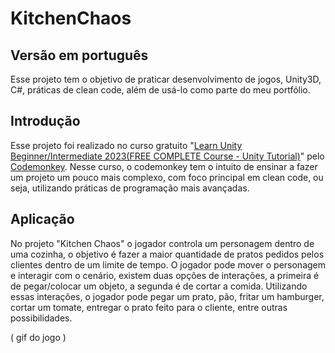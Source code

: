 # KitchenChaos

## Versão em português
Esse projeto tem o objetivo de praticar desenvolvimento de jogos, Unity3D, C#, práticas de clean code, além de usá-lo como parte do meu portfólio.

## Introdução
Esse projeto foi realizado no curso gratuito "[Learn Unity Beginner/Intermediate 2023(FREE COMPLETE Course - Unity Tutorial)](https://www.youtube.com/watch?v=AmGSEH7QcDg&ab_channel=CodeMonkey)" pelo [Codemonkey](https://www.youtube.com/@CodeMonkeyUnity). Nesse curso, o codemonkey tem o intuito de ensinar a fazer um projeto um pouco mais complexo, com foco principal em clean code, ou seja, utilizando práticas de programação mais avançadas.

## Aplicação
No projeto "Kitchen Chaos" o jogador controla um personagem dentro de uma cozinha, o objetivo é fazer a maior quantidade de pratos pedidos pelos clientes dentro de um limite de tempo. O jogador pode mover o personagem e interagir com o cenário, existem duas opções de interações, a primeira é de pegar/colocar um objeto, a segunda é de cortar a comida. Utilizando essas interações, o jogador pode pegar um prato, pão, fritar um hamburger, cortar um tomate, entregar o prato feito para o cliente, entre outras possibilidades.

 ( gif do jogo )


